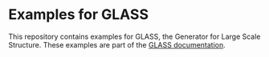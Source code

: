 Examples for GLASS
==================

This repository contains examples for GLASS, the Generator for Large Scale
Structure.  These examples are part of the [GLASS documentation].


[GLASS documentation]: https://glass.readthedocs.io
